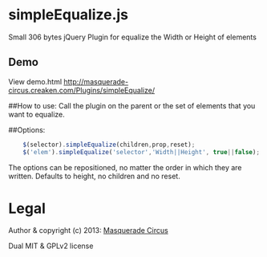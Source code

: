 simpleEqualize.js
=================

Small 306 bytes jQuery Plugin for equalize the Width or Height of elements

## Demo
View demo.html http://masquerade-circus.creaken.com/Plugins/simpleEqualize/

##How to use:
Call the plugin on the parent or the set of elements that you want to equalize.
				
##Options:
```javascript
	$(selector).simpleEqualize(children,prop,reset);
	$('elem').simpleEqualize('selector','Width||Height', true||false);
```
The options can be repositioned, no matter the order in which they are written. Defaults to height, no children and no reset.

# Legal

Author & copyright (c) 2013: [Masquerade Circus](http://masquerade-circus.creaken.com)

Dual MIT & GPLv2 license
